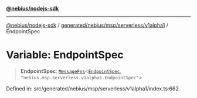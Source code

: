 [**@nebius/nodejs-sdk**](../../../../../../README.md)

---

[@nebius/nodejs-sdk](../../../../../../README.md) / [generated/nebius/msp/serverless/v1alpha1](../README.md) / EndpointSpec

# Variable: EndpointSpec

> **EndpointSpec**: [`MessageFns`](../../../../../../runtime/protos/core/interfaces/MessageFns.md)\<[`EndpointSpec`](../interfaces/EndpointSpec.md), `"nebius.msp.serverless.v1alpha1.EndpointSpec"`\>

Defined in: src/generated/nebius/msp/serverless/v1alpha1/index.ts:662
